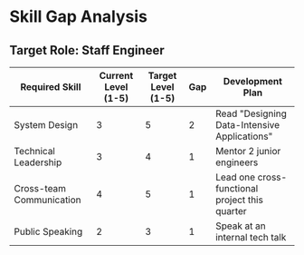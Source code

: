 # Skill Gap Analysis

## Target Role: Staff Engineer

| Required Skill          | Current Level (1-5) | Target Level (1-5) | Gap | Development Plan                               |
|-------------------------|---------------------|--------------------|-----|------------------------------------------------|
| System Design           | 3                   | 5                  | 2   | Read "Designing Data-Intensive Applications"   |
| Technical Leadership    | 3                   | 4                  | 1   | Mentor 2 junior engineers                      |
| Cross-team Communication| 4                   | 5                  | 1   | Lead one cross-functional project this quarter |
| Public Speaking         | 2                   | 3                  | 1   | Speak at an internal tech talk                 |
